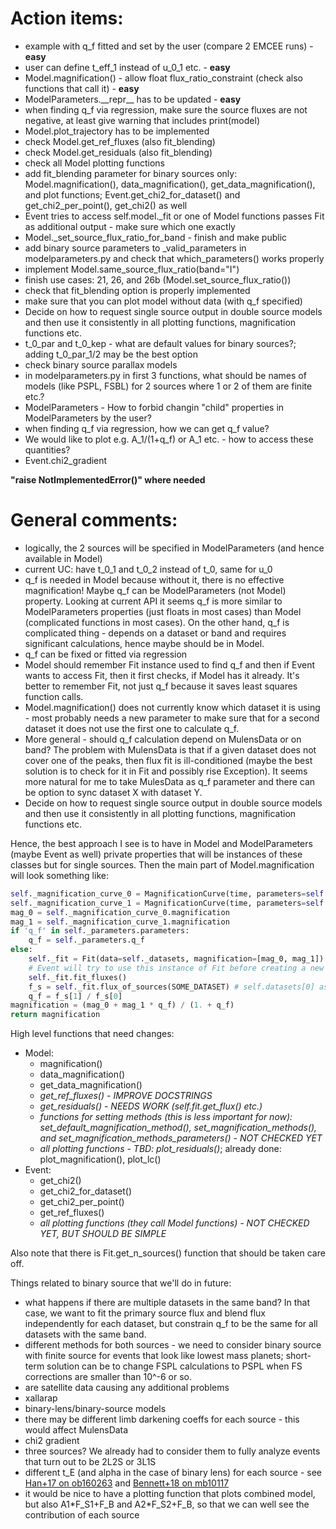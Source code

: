 # Action items:


* example with q\_f fitted and set by the user (compare 2 EMCEE runs) - **easy**
* user can define t\_eff\_1 instead of u\_0\_1 etc. - **easy**
* Model.magnification() - allow float flux\_ratio\_constraint (check also functions that call it)  - **easy**
* ModelParameters.\_\_repr\_\_ has to be updated - **easy**
* when finding q\_f via regression, make sure the source fluxes are not negative, at least give warning that includes print(model)
* Model.plot\_trajectory has to be implemented
* check Model.get\_ref\_fluxes (also fit\_blending)
* check Model.get\_residuals (also fit\_blending)
* check all Model plotting functions
* add fit\_blending parameter for binary sources only: Model.magnification(), data\_magnification(), get\_data\_magnification(), and plot functions; Event.get\_chi2\_for\_dataset() and get\_chi2\_per\_point(), get\_chi2() as well
* Event tries to access self.model.\_fit or one of Model functions passes Fit as additional output - make sure which one exactly
* Model.\_set\_source\_flux\_ratio\_for\_band - finish and make public
* add binary source parameters to \_valid\_parameters in modelparameters.py and check that which\_parameters() works properly
* implement Model.same\_source\_flux\_ratio(band="I")
* finish use cases: 21, 26, and 26b (Model.set\_source\_flux\_ratio())
* check that fit\_blending option is properly implemented
* make sure that you can plot model without data (with q\_f specified)
* Decide on how to request single source output in double source models and then use it consistently in all plotting functions, magnification functions etc.
* t\_0\_par and t\_0\_kep - what are default values for binary sources?; adding t\_0\_par\_1/2 may be the best option
* check binary source parallax models
* in modelparameters.py in first 3 functions, what should be names of models (like PSPL, FSBL) for 2 sources where 1 or 2 of them are finite etc.?
* ModelParameters - How to forbid changin "child" properties in ModelParameters by the user?
* when finding q\_f via regression, how we can get q\_f value?
* We would like to plot e.g. A\_1/(1+q\_f) or A\_1 etc. - how to access these quantities?
* Event.chi2\_gradient

**"raise NotImplementedError()" where needed**

# General comments:

* logically, the 2 sources will be specified in ModelParameters (and hence available in Model)
* current UC: have t\_0\_1 and t\_0\_2 instead of t\_0, same for u\_0
* q\_f is needed in Model because without it, there is no effective magnification! Maybe q\_f can be ModelParameters (not Model) property. Looking at current API it seems q\_f is more similar to ModelParameters properties (just floats in most cases) than Model (complicated functions in most cases). On the other hand, q\_f is complicated thing - depends on a dataset or band and requires significant calculations, hence maybe should be in Model.
* q\_f can be fixed or fitted via regression
* Model should remember Fit instance used to find q\_f and then if Event wants to access Fit, then it first checks, if Model has it already. It's better to remember Fit, not just q\_f because it saves least squares function calls.
* Model.magnification() does not currently know which dataset it is using - most probably needs a new parameter to make sure that for a second dataset it does not use the first one to calculate q\_f.
* More general - should q\_f calculation depend on MulensData or on band? The problem with MulensData is that if a given dataset does not cover one of the peaks, then flux fit is ill-conditioned (maybe the best solution is to check for it in Fit and possibly rise Exception). It seems more natural for me to take MulesData as q\_f parameter and there can be option to sync dataset X with dataset Y.
* Decide on how to request single source output in double source models and then use it consistently in all plotting functions, magnification functions etc.


Hence, the best approach I see is to have in Model and ModelParameters (maybe Event as well) private properties that will be instances of these classes but for single sources. Then the main part of Model.magnification will look something like:

```python
self._magnification_curve_0 = MagnificationCurve(time, parameters=self.parameters_source_0, ...)
self._magnification_curve_1 = MagnificationCurve(time, parameters=self.parameters_source_1, ...)
mag_0 = self._magnification_curve_0.magnification
mag_1 = self._magnification_curve_1.magnification
if 'q_f' in self._parameters.parameters:
    q_f = self._parameters.q_f
else:
    self._fit = Fit(data=self._datasets, magnification=[mag_0, mag_1]) 
    # Event will try to use this instance of Fit before creating a new one.
    self._fit.fit_fluxes()
    f_s = self._fit.flux_of_sources(SOME_DATASET) # self.datasets[0] as default
    q_f = f_s[1] / f_s[0] 
magnification = (mag_0 + mag_1 * q_f) / (1. + q_f)
return magnification
```

High level functions that need changes:

* Model:
  * magnification()
  * data\_magnification()
  * get\_data\_magnification()
  * *get\_ref\_fluxes() - IMPROVE DOCSTRINGS*
  * *get\_residuals() - NEEDS WORK (self.fit.get\_flux() etc.)*
  * *functions for setting methods (this is less important for now): set\_default\_magnification\_method(), set\_magnification\_methods(), and set\_magnification\_methods\_parameters() - NOT CHECKED YET*
  * *all plotting functions - TBD: plot\_residuals()*; already done: plot\_magnification(), plot\_lc()
* Event:
  * get\_chi2()
  * get\_chi2\_for\_dataset()
  * get\_chi2\_per\_point()
  * get\_ref\_fluxes()
  * *all plotting functions (they call Model functions) - NOT CHECKED YET, BUT SHOULD BE SIMPLE*

Also note that there is Fit.get\_n\_sources() function that should be taken care off.

Things related to binary source that we'll do in future:

* what happens if there are multiple datasets in the same band? In that case, we want to fit the primary source flux and blend flux independently for each dataset, but constrain q\_f to be the same for all datasets with the same band.
* different methods for both sources - we need to consider binary source with finite source for events that look like lowest mass planets; short-term solution can be to change FSPL calculations to PSPL when FS corrections are smaller than 10^-6 or so.
* are satellite data causing any additional problems
* xallarap
* binary-lens/binary-source models
* there may be different limb darkening coeffs for each source - this would affect MulensData
* chi2 gradient
* three sources? We already had to consider them to fully analyze events that turn out to be 2L2S or 3L1S
* different t\_E (and alpha in the case of binary lens) for each source - see [Han+17 on ob160263](http://adsabs.harvard.edu/abs/2017AJ....154..133H) and [Bennett+18 on mb10117](http://adsabs.harvard.edu/abs/2018AJ....155..141B)
* it would be nice to have a plotting function that plots combined model, but also A1\*F\_S1+F\_B and A2\*F\_S2+F\_B, so that we can well see the contribution of each source

